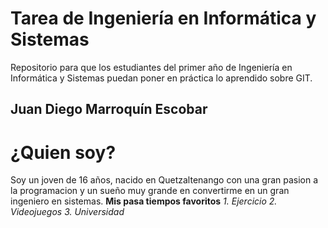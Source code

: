 # Tarea de Ingeniería en Informática y Sistemas
 Repositorio para que los estudiantes del primer año de Ingeniería en Informática y Sistemas puedan poner en práctica lo aprendido sobre GIT.

## Juan Diego Marroquín Escobar
# ¿Quien soy?
Soy un joven de 16 años, nacido en Quetzaltenango con una gran pasion a la programacion y un sueño muy grande en convertirme en un gran ingeniero en sistemas.
**Mis pasa tiempos favoritos**
*1. Ejercicio*
*2. Videojuegos*
*3. Universidad*

